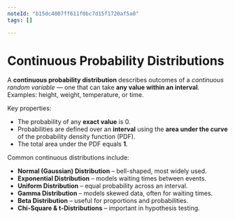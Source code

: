 ```yaml
---
noteId: "b15dc4007ff611f0bc7d15f1720af5a0"
tags: []

---
```


# Continuous Probability Distributions

A **continuous probability distribution** describes outcomes of a *continuous random variable* — one that can take **any value within an interval**.  
Examples: height, weight, temperature, or time.

Key properties:  
- The probability of any **exact value** is 0.  
- Probabilities are defined over an **interval** using the **area under the curve** of the probability density function (PDF).  
- The total area under the PDF equals **1**.  

Common continuous distributions include:
- **Normal (Gaussian) Distribution** – bell-shaped, most widely used.  
- **Exponential Distribution** – models waiting times between events.  
- **Uniform Distribution** – equal probability across an interval.  
- **Gamma Distribution** – models skewed data, often for waiting times.  
- **Beta Distribution** – useful for proportions and probabilities.  
- **Chi-Square & t-Distributions** – important in hypothesis testing.  

```{tableofcontents}
